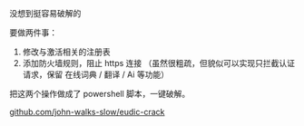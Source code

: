 没想到挺容易破解的

要做两件事：

1. 修改与激活相关的注册表
2. 添加防火墙规则，阻止 https 连接 （虽然很粗疏，但貌似可以实现只拦截认证请求，保留 在线词典 / 翻译 / Ai 等功能）

把这两个操作做成了 powershell 脚本，一键破解。

[github.com/john-walks-slow/eudic-crack](https://github.com/john-walks-slow/eudic-crack)

